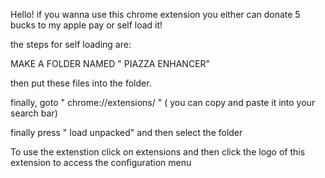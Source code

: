 Hello!
if you wanna use this chrome extension you either can donate 5 bucks to my apple pay or self load it!

the steps for self loading are:

MAKE A FOLDER NAMED " PIAZZA ENHANCER"

then put these files into the folder.

finally, goto " chrome://extensions/ " 
( you can copy and paste it into your search bar)

finally press " load unpacked" and then select the folder


To use the extenstion click on extensions and then click the logo of this extension to access the configuration menu
